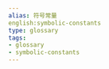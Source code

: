 ```yaml
---
alias: 符号常量
english:symbolic-constants
type: glossary
tags:
- glossary
- symbolic-constants
---
```

